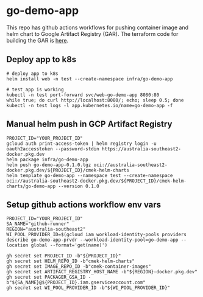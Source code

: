 # go-demo-app

This repo has github actions workflows for pushing container image and helm chart to Google Artifact Registry (GAR).
The terraform code for building the GAR is [here](https://github.com/andreistefanciprian/terraform-kubernetes-gke-cluster).

## Deploy app to k8s
```
# deploy app to k8s
helm install web -n test --create-namespace infra/go-demo-app

# test app is working
kubectl -n test port-forward svc/web-go-demo-app 8080:80
while true; do curl http://localhost:8080/; echo; sleep 0.5; done
kubectl -n test logs -l app.kubernetes.io/name=go-demo-app -f
```


## Manual helm push in GCP Artifact Registry

```
PROJECT_ID="YOUR_PROJECT_ID"
gcloud auth print-access-token | helm registry login -u oauth2accesstoken --password-stdin https://australia-southeast2-docker.pkg.dev
helm package infra/go-demo-app
helm push go-demo-app-0.1.0.tgz oci://australia-southeast2-docker.pkg.dev/${PROJECT_ID}/cmek-helm-charts
helm template go-demo-app --namespace test --create-namespace oci://australia-southeast2-docker.pkg.dev/${PROJECT_ID}/cmek-helm-charts/go-demo-app --version 0.1.0
```

## Setup github actions workflow env vars

```
PROJECT_ID="YOUR_PROJECT_ID"
SA_NAME="github-runner"
REGION="australia-southeast2"
WI_POOL_PROVIDER_ID=$(gcloud iam workload-identity-pools providers describe go-demo-app-prvdr --workload-identity-pool=go-demo-app --location global --format='get(name)')

gh secret set PROJECT_ID -b"${PROJECT_ID}"
gh secret set HELM_REPO_ID -b"cmek-helm-charts"
gh secret set IMAGE_REPO_ID -b"cmek-container-images"
gh secret set ARTIFACT_REGISTRY_HOST_NAME -b"${REGION}-docker.pkg.dev"
gh secret set PACKAGER_GSA_ID -b"${SA_NAME}@${PROJECT_ID}.iam.gserviceaccount.com"
gh secret set WI_POOL_PROVIDER_ID -b"${WI_POOL_PROVIDER_ID}"
```